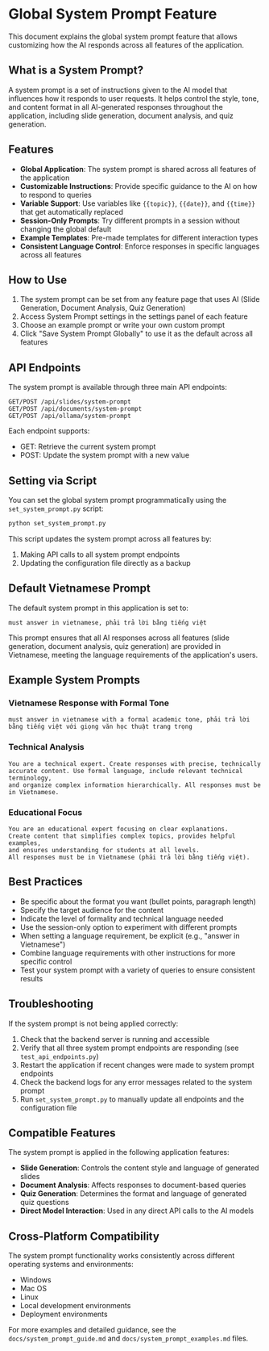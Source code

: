 # Global System Prompt Feature

This document explains the global system prompt feature that allows customizing how the AI responds across all features of the application.

## What is a System Prompt?

A system prompt is a set of instructions given to the AI model that influences how it responds to user requests. It helps control the style, tone, and content format in all AI-generated responses throughout the application, including slide generation, document analysis, and quiz generation.

## Features

- **Global Application**: The system prompt is shared across all features of the application
- **Customizable Instructions**: Provide specific guidance to the AI on how to respond to queries
- **Variable Support**: Use variables like `{{topic}}`, `{{date}}`, and `{{time}}` that get automatically replaced
- **Session-Only Prompts**: Try different prompts in a session without changing the global default
- **Example Templates**: Pre-made templates for different interaction types
- **Consistent Language Control**: Enforce responses in specific languages across all features

## How to Use

1. The system prompt can be set from any feature page that uses AI (Slide Generation, Document Analysis, Quiz Generation)
2. Access System Prompt settings in the settings panel of each feature
3. Choose an example prompt or write your own custom prompt
4. Click "Save System Prompt Globally" to use it as the default across all features

## API Endpoints

The system prompt is available through three main API endpoints:

```
GET/POST /api/slides/system-prompt
GET/POST /api/documents/system-prompt
GET/POST /api/ollama/system-prompt
```

Each endpoint supports:
- GET: Retrieve the current system prompt
- POST: Update the system prompt with a new value

## Setting via Script

You can set the global system prompt programmatically using the `set_system_prompt.py` script:

```bash
python set_system_prompt.py
```

This script updates the system prompt across all features by:
1. Making API calls to all system prompt endpoints
2. Updating the configuration file directly as a backup

## Default Vietnamese Prompt

The default system prompt in this application is set to:

```
must answer in vietnamese, phải trả lời bằng tiếng việt
```

This prompt ensures that all AI responses across all features (slide generation, document analysis, quiz generation) are provided in Vietnamese, meeting the language requirements of the application's users.

## Example System Prompts

### Vietnamese Response with Formal Tone
```
must answer in vietnamese with a formal academic tone, phải trả lời bằng tiếng việt với giọng văn học thuật trang trọng
```

### Technical Analysis
```
You are a technical expert. Create responses with precise, technically 
accurate content. Use formal language, include relevant technical terminology, 
and organize complex information hierarchically. All responses must be in Vietnamese.
```

### Educational Focus
```
You are an educational expert focusing on clear explanations.
Create content that simplifies complex topics, provides helpful examples, 
and ensures understanding for students at all levels.
All responses must be in Vietnamese (phải trả lời bằng tiếng việt).
```

## Best Practices

- Be specific about the format you want (bullet points, paragraph length)
- Specify the target audience for the content
- Indicate the level of formality and technical language needed
- Use the session-only option to experiment with different prompts
- When setting a language requirement, be explicit (e.g., "answer in Vietnamese")
- Combine language requirements with other instructions for more specific control
- Test your system prompt with a variety of queries to ensure consistent results

## Troubleshooting

If the system prompt is not being applied correctly:

1. Check that the backend server is running and accessible
2. Verify that all three system prompt endpoints are responding (see `test_api_endpoints.py`) 
3. Restart the application if recent changes were made to system prompt endpoints
4. Check the backend logs for any error messages related to the system prompt
5. Run `set_system_prompt.py` to manually update all endpoints and the configuration file

## Compatible Features

The system prompt is applied in the following application features:

- **Slide Generation**: Controls the content style and language of generated slides
- **Document Analysis**: Affects responses to document-based queries
- **Quiz Generation**: Determines the format and language of generated quiz questions
- **Direct Model Interaction**: Used in any direct API calls to the AI models

## Cross-Platform Compatibility

The system prompt functionality works consistently across different operating systems and environments:

- Windows
- Mac OS
- Linux
- Local development environments
- Deployment environments

For more examples and detailed guidance, see the `docs/system_prompt_guide.md` and `docs/system_prompt_examples.md` files.
